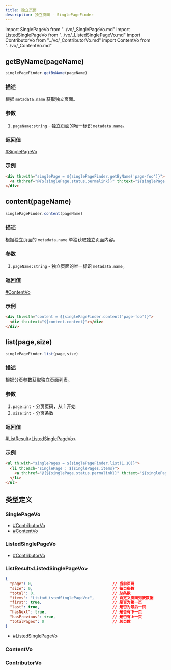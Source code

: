 ```yaml
---
title: 独立页面
description: 独立页面 - SinglePageFinder
---
```


import SinglePageVo from "../vo/_SinglePageVo.md"
import ListedSinglePageVo from "../vo/_ListedSinglePageVo.md"
import ContributorVo from "../vo/_ContributorVo.md"
import ContentVo from "../vo/_ContentVo.md"

## getByName(pageName)

```js
singlePageFinder.getByName(pageName)
```

### 描述

根据 `metadata.name` 获取独立页面。

### 参数

1. `pageName:string` - 独立页面的唯一标识 `metadata.name`。

### 返回值

[#SinglePageVo](#singlepagevo)

### 示例

```html
<div th:with="singlePage = ${singlePageFinder.getByName('page-foo')}">
  <a th:href="@{${singlePage.status.permalink}}" th:text="${singlePage.spec.title}"></a>
</div>
```

## content(pageName)

```js
singlePageFinder.content(pageName)
```

### 描述

根据独立页面的 `metadata.name` 单独获取独立页面内容。

### 参数

1. `pageName:string` - 独立页面的唯一标识 `metadata.name`。

### 返回值

[#ContentVo](#contentvo)

### 示例

```html
<div th:with="content = ${singlePageFinder.content('page-foo')}">
  <div th:utext="${content.content}"></div>
</div>
```

## list(page,size)

```js
singlePageFinder.list(page,size)
```

### 描述

根据分页参数获取独立页面列表。

### 参数

1. `page:int` - 分页页码，从 1 开始
2. `size:int` - 分页条数

### 返回值

[#ListResult<ListedSinglePageVo\>](#listresultlistedsinglepagevo)

### 示例

```html
<ul th:with="singlePages = ${singlePageFinder.list(1,10)}">
  <li th:each="singlePage : ${singlePages.items}">
    <a th:href="@{${singlePage.status.permalink}}" th:text="${singlePage.spec.title}"></a>
  </li>
</ul>
```

## 类型定义

### SinglePageVo

<SinglePageVo />

- [#ContributorVo](#contributorvo)
- [#ContentVo](#contentvo)

### ListedSinglePageVo

- [#ContributorVo](#contributorvo)

<ListedSinglePageVo />

### ListResult<ListedSinglePageVo\>

```json title="ListResult<ListedSinglePageVo>"
{
  "page": 0,                                   // 当前页码
  "size": 0,                                   // 每页条数
  "total": 0,                                  // 总条数
  "items": "List<#ListedSinglePageVo>",        // 自定义页面列表数据
  "first": true,                               // 是否为第一页
  "last": true,                                // 是否为最后一页
  "hasNext": true,                             // 是否有下一页
  "hasPrevious": true,                         // 是否有上一页
  "totalPages": 0                              // 总页数
}
```

- [#ListedSinglePageVo](#listedsinglepagevo)

### ContentVo

<ContentVo />

### ContributorVo

<ContributorVo />
